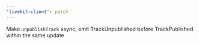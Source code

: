 ```yaml
---
'livekit-client': patch
---
```


Make `unpublishTrack` async, emit TrackUnpublished before TrackPublished within the same update
